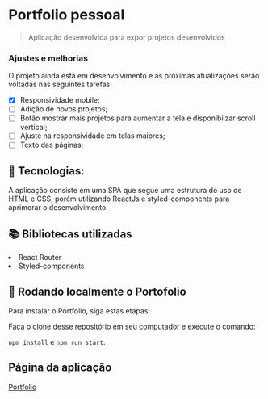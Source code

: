 # Portfolio pessoal

> Aplicação desenvolvida para expor projetos desenvolvidos

### Ajustes e melhorias

O projeto ainda está em desenvolvimento e as próximas atualizações serão voltadas nas seguintes tarefas:

- [x] Responsividade mobile;
- [ ] Adição de novos projetos;
- [ ] Botão mostrar mais projetos para aumentar a tela e disponibilzar scroll vertical;
- [ ] Ajuste na responsividade em telas maiores;
- [ ] Texto das páginas;

## :robot: Tecnologias: 

A aplicação consiste em uma SPA que segue uma estrutura de uso de HTML e CSS, porém utilizando ReactJs e styled-components para aprimorar o desenvolvimento.

## :books: Bibliotecas utilizadas 
  <li>React Router</li>
  <li>Styled-components</li>

## 🚀 Rodando localmente o Portofolio

Para instalar o Portfolio, siga estas etapas:

Faça o clone desse repositório em seu computador e execute o comando:

`npm install` e `npm run start`.

## Página da aplicação
<a href="http://www.portfolio-carlos.surge.sh">Portfolio</a> 

